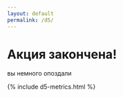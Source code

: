 ```yaml
---
layout: default
permalink: /d5/
---
```


<h1 class="text-center"><i class="fa fa-clock-o text-peter-river fa-5x"></i></h1>
<h1 class="text-center">Акция закончена!</h1>
<p class="text-center lead text-muted">вы немного опоздали</p>

{% include d5-metrics.html %}